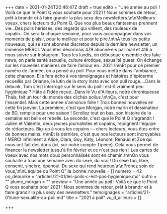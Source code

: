 +++
date = 2021-01-24T20:46:47Z
draft = true
edito = "Une année au poil ! Voilà ce que le Point Q vous souhaite pour 2021 ! Nous sommes de retour, prêt à brandir et à faire grandir la plus sexy des newsletters.\n\nMeilleurs voeux, chers lecteurs du Point Q. Que vos plus beaux fantasmes prennent vie...Des poils hérissés, des regards qui vrillent, des rouleaux de sopalin...On sera là chaque semaine, pour vous accompagner dans vos moments de plaisir, pour le meilleur et pour le pire.\n\nA tous les petits nouveaux, qui se sont abonnés discretos depuis la dernière newsletter, un immense MERCI. Vous êtes désormais 479 abonné·e·s par mail et 416 à nous suivre sur Instagram. Tous les lundis, on débusque ensemble des fake news, on parle santé sexuelle, culture érotique, sexualité queer. On échange sur les nouvelles manières de faire l’amour en...2021.\n\nEt pour ce premier numéro de l'année, on a pensé au poil. Pour vous mettre dans l'ambiance, cette chanson. Elle fera écho à vos témoignages et histoires d'épiderme recueillis par Orianne, le lutin de la story Insta avec son pull rouge....Dans le debunk, Tom s'est interrogé sur le sens du poil : est-il vraiment peu hygiénique ? Hâte à l'idée reçue...Dans le Vu d'Ailleurs, notre chroniqueuse Thaïs, fait un tour du monde des clichés poilus.\n\nÇa, c'est pour l'essentiel. Mais cette année s'annonce folle ! Trois bonnes nouvelles en cette fin janvier. La première, c'est que Morgan, notre marin et dessinateur de BD, rempile pour une saison ! Scrollez tout en bas, son histoire de la semaine est belle et rebelle. La seconde, c'est que le Point Q s'agrandit ! Julien et Valentin, deux jeunes journalistes et copains, rejoignent l'équipe de rédacteurs. Big-up à vous les copains — chers lecteurs, vous êtes entre de bonnes mains. \n\nEt la dernière, c'est que nos lecteurs sont incroyables ! MERCI infiniment à Alice, Clara, Guy, Katy, Léonore, Renaud et Zoé qui nous ont fait des dons (ici, sur notre compte Tipeee). Cela nous permet de financer la newsletter jusqu'à fin février et ce n'est pas rien ! Les cartes de voeux avec nos mots doux personnalisés sont en chemin.\n\nOn vous souhaite à tous une semaine avec du sexe, du vrai ! Du sexe fun, libre, consenti, sincère, épanoui. Du sexe qui rend heureux.\n\nPrenez soin de vous,\n\nL'équipe du Point Q"
la_bonne_nouvelle = []
numero = 42
on_debunke = "articles/21-01/les-poils-c-est-pas-hygienique.md"
outro = ""
plume_morgan = ""
preview = "Une année au poil ! Voilà ce que le Point Q vous souhaite pour 2021 ! Nous sommes de retour, prêt à brandir et à faire grandir la plus sexy des newsletters."
temoignages = "articles/21-01/une-sexualite-au-poil.md"
title = "2021 à poil"
vu_d_ailleurs = []

+++
